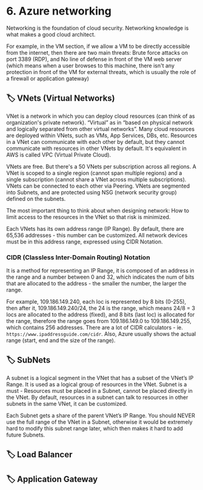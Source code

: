 # 6. Azure networking
Networking is the foundation of cloud security. Networking knowledge is what makes a good cloud architect. 

For example, in the VM section, if we allow a VM to be directly accessible from the internet, then there are two main threats: Brute force attacks on port 3389 (RDP), and No line of defense in front of the VM web server (which means when a user browses to this machine, there isn't any protection in front of the VM for external threats, which is usually the role of a firewall or application gateway)

## 🏷 VNets (Virtual Networks)
VNet is a network in which you can deploy cloud resources (can think of as organization's private network). “Virtual” as in “based on physical network and logically separated from other virtual networks”. Many cloud resources are deployed within VNets, such as VMs, App Services, DBs, etc. Resources in a VNet can communicate with each other by default, but they cannot communicate with resources in other VNets by default. It's equivalent in AWS is called VPC (Virtual Private Cloud). 

VNets are free. But there's a 50 VNets per subscription across all regions. A VNet is scoped to a single region (cannot span multiple regions) and a single subscription (cannot share a VNet across multiple subscriptions). VNets can be connected to each other via Peering. VNets are segmented into Subnets, and are protected using NSG (network security group) defined on the subnets. 

The most important thing to think about when designing network: How to limit access to the resources in the VNet so that risk is minimized. 

Each VNets has its own address range (IP Range). By default, there are 65,536 addresses - this number can be customized. All network devices must be in this address range, expressed using CIDR Notation. 

### CIDR (Classless Inter-Domain Routing) Notation
It is a method for representing an IP Range, it is composed of an address in the range and a number between 0 and 32, which indicates the num of bits that are allocated to the address - the smaller the number, the larger the range. 

For example, 109.186.149.240, each loc is represented by 8 bits (0-255), then after it, 109.186.149.240/24, the 24 is the range, which means 24/8 = 3 locs are allocated to the address (fixed), and 8 bits (last loc) is allocated for the range, therefore the range goes from 109.186.149.0 to 109.186.149.255, which contains 256 addresses. There are a lot of CIDR calculators - ie. `https://www.ipaddressguide.com/cidr`. Also, Azure usually shows the actual range (start, end and the size of the range). 

## 🏷 SubNets
A subnet is a logical segment in the VNet that has a subset of the VNet’s IP Range. It is used as a logical group of resources in the VNet. Subnet is a must - Resources must be placed in a Subnet, cannot be placed directly in the VNet. By default, resources in a subnet can talk to resources in other subnets in
the same VNet, it can be customized. 

Each Subnet gets a share of the parent VNet’s IP Range. You should NEVER use the full range of the VNet in a Subnet, otherwise it would be extremely hard to modify this subnet range later, which then makes it hard to add future Subnets. 

## 🏷 Load Balancer

## 🏷 Application Gateway






























